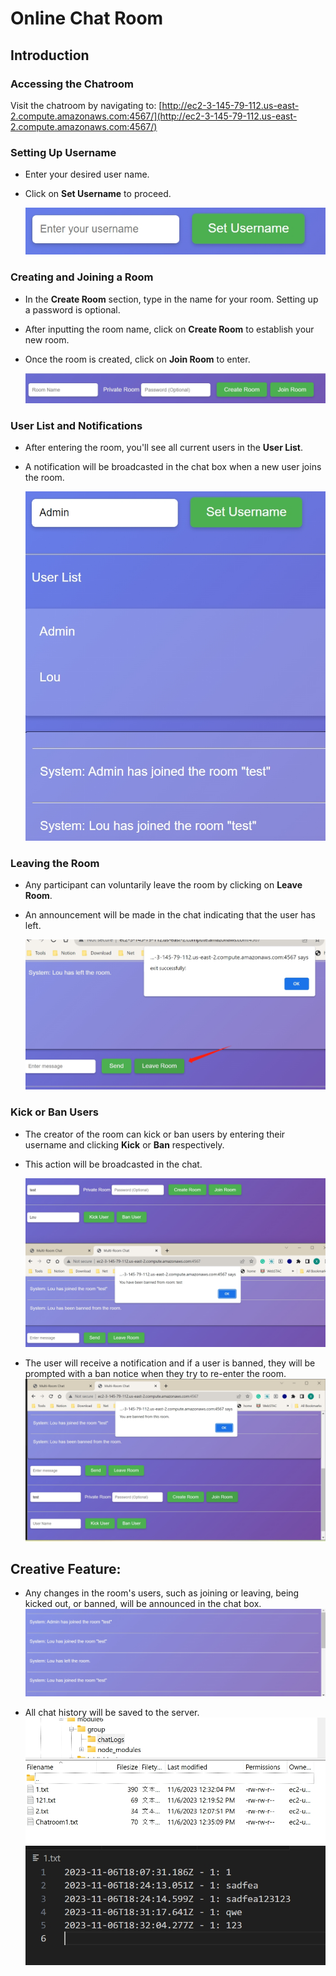 # Online Chat Room

## Introduction

### Accessing the Chatroom
Visit the chatroom by navigating to: [http://ec2-3-145-79-112.us-east-2.compute.amazonaws.com:4567/](http://ec2-3-145-79-112.us-east-2.compute.amazonaws.com:4567/)

### Setting Up Username
- Enter your desired user name.
- Click on **Set Username** to proceed.

  ![Insert Image 1](/picture/1.png)

### Creating and Joining a Room
- In the **Create Room** section, type in the name for your room. Setting up a password is optional.
- After inputting the room name, click on **Create Room** to establish your new room.
- Once the room is created, click on **Join Room** to enter.

  ![Image 2](/picture/2.png)

### User List and Notifications
- After entering the room, you'll see all current users in the **User List**.
- A notification will be broadcasted in the chat box when a new user joins the room.

  ![Image 3](/picture/3.png)

### Leaving the Room
- Any participant can voluntarily leave the room by clicking on **Leave Room**.
- An announcement will be made in the chat indicating that the user has left.

  ![Image 4](/picture/4.png)

### Kick or Ban Users
- The creator of the room can kick or ban users by entering their username and clicking **Kick** or **Ban** respectively.
- This action will be broadcasted in the chat.
  
  ![Image 5](/picture/5.png)
- The user will receive a notification and if a user is banned, they will be prompted with a ban notice when they try to re-enter the room.
  ![Image 6](/picture/6.png)

## Creative Feature:
- Any changes in the room's users, such as joining or leaving, being kicked out, or banned, will be announced in the chat box.
  ![Image 7](/picture/7.png)

- All chat history will be saved to the server.
  ![Image 8](/picture/8.png)
  ![Image 9](/picture/9.png)
